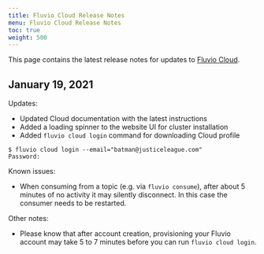 ```yaml
---
title: Fluvio Cloud Release Notes
menu: Fluvio Cloud Release Notes
toc: true
weight: 500
---
```


This page contains the latest release notes for updates to [Fluvio Cloud].

[Fluvio Cloud]: /signup

## January 19, 2021

Updates:

- Updated Cloud documentation with the latest instructions
- Added a loading spinner to the website UI for cluster installation
- Added `fluvio cloud login` command for downloading Cloud profile

```
$ fluvio cloud login --email="batman@justiceleague.com"
Password:
```

Known issues:

- When consuming from a topic (e.g. via `fluvio consume`), after about 5
  minutes of no activity it may silently disconnect. In this case the
  consumer needs to be restarted.
  
Other notes:

- Please know that after account creation, provisioning your Fluvio account
  may take 5 to 7 minutes before you can run `fluvio cloud login`.
